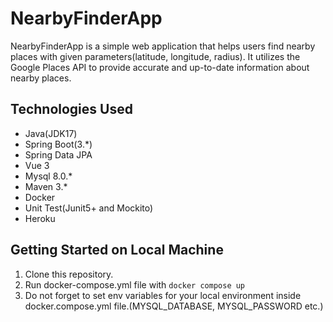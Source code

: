# NearbyFinderApp

NearbyFinderApp is a simple web application that helps users find nearby places with given parameters(latitude, longitude, radius). It utilizes the Google Places API to provide accurate and up-to-date information about nearby places.

## Technologies Used

- Java(JDK17)
- Spring Boot(3.*)
- Spring Data JPA
- Vue 3
- Mysql 8.0.*
- Maven 3.*
- Docker
- Unit Test(Junit5+ and Mockito)
- Heroku

## Getting Started on Local Machine

1. Clone this repository.
2. Run docker-compose.yml file with ```docker compose up```
3. Do not forget to set env variables for your local environment inside docker.compose.yml file.(MYSQL_DATABASE, MYSQL_PASSWORD etc.)